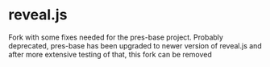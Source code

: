 # reveal.js

Fork with some fixes needed for the pres-base project. Probably deprecated, pres-base has been upgraded to newer version of reveal.js and after more extensive testing of that, this fork can be removed
